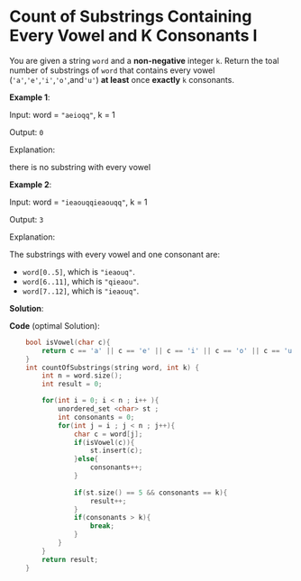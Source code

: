 
# Count of Substrings Containing Every Vowel and K Consonants I

You are given a string `word` and a **non-negative** integer `k`.
Return the toal number of substrings of `word` that contains every vowel (`'a'`,`'e'`,`'i'`,`'o'`,and`'u'`) **at least** once **exactly** `k` consonants.


**Example 1**:

Input: word  = `"aeioqq"`, k = 1

Output: `0`

Explanation:

there is no substring with every vowel


**Example 2**:

Input: word  = `"ieaouqqieaouqq"`, k = 1

Output: `3`

Explanation:

The substrings with every vowel and one consonant are:
- `word[0..5]`, which is `"ieaouq"`.
- `word[6..11]`, which is `"qieaou"`.
- `word[7..12]`, which is `"ieaouq"`.

**Solution**:

**Code** (optimal Solution):
```cpp
    bool isVowel(char c){
        return c == 'a' || c == 'e' || c == 'i' || c == 'o' || c == 'u';
    }
    int countOfSubstrings(string word, int k) {
        int n = word.size();
        int result = 0;

        for(int i = 0; i < n ; i++ ){
            unordered_set <char> st ;
            int consonants = 0;
            for(int j = i ; j < n ; j++){
                char c = word[j];
                if(isVowel(c)){
                    st.insert(c);
                }else{
                    consonants++;
                }
                
                if(st.size() == 5 && consonants == k){
                    result++;
                }
                if(consonants > k){
                    break;
                }
            }
        }
        return result;
    }
```
